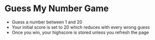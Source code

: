 # Guess My Number Game

* Guess a number between 1 and 20
* Your initial score is set to 20 which reduces with every wrong guess
* Once you win, your highscore is stored unless you refresh the page
